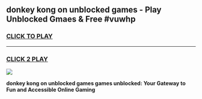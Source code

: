 
## donkey kong on unblocked games - Play Unblocked Gmaes & Free #vuwhp
<h3>
<a href="https://news.freeplayer.one?title=donkey_kong_on_unblocked_games&ref=03M">CLICK TO PLAY</a></h3>
<hr>

<h3>
<a href="https://news.freeplayer.one?title=donkey_kong_on_unblocked_games&ref=03M">CLICK 2 PLAY</a>
  
</h3>

<a href="https://news.freeplayer.one?title=donkey_kong_on_unblocked_games&ref=03M"><img src="https://clearcache.store/games.png"></a>


**donkey kong on unblocked games games unblocked: Your Gateway to Fun and Accessible Online Gaming**

